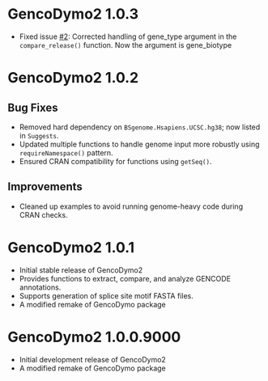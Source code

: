 # GencoDymo2 1.0.3

- Fixed issue [#2](https://github.com/monahton/GencoDymo2/issues/2): Corrected handling of gene_type argument in the `compare_release()` function. Now the argument is gene_biotype

# GencoDymo2 1.0.2

## Bug Fixes
- Removed hard dependency on `BSgenome.Hsapiens.UCSC.hg38`; now listed in `Suggests`.
- Updated multiple functions to handle genome input more robustly using `requireNamespace()` pattern.
- Ensured CRAN compatibility for functions using `getSeq()`.

## Improvements
- Cleaned up examples to avoid running genome-heavy code during CRAN checks.

# GencoDymo2 1.0.1

* Initial stable release of GencoDymo2
* Provides functions to extract, compare, and analyze GENCODE annotations.
* Supports generation of splice site motif FASTA files.
* A modified remake of GencoDymo package

# GencoDymo2 1.0.0.9000

* Initial development release of GencoDymo2
* A modified remake of GencoDymo package
